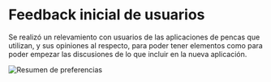 # Feedback inicial de usuarios

Se realizó un relevamiento con usuarios de las aplicaciones de pencas que utilizan, y sus opiniones al respecto, para poder tener elementos como para poder empezar las discusiones de lo que incluir en la nueva aplicación.

![Resumen de preferencias](img/TablaResumenPreferencias.PNG)
